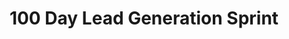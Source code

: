 ---
title: "100 Day Lead Generation Sprint"
description: "Scale your lead system to 5+ leads per month in 100 days without guesswork or hope. Turn your AI Lead Machine into a predictable revenue engine that works while you sleep."

sections:
  - type: "content"
    class: "about"
    content: |
      ## Ready to Take Your Lead Generation From Setup to Scale?
      
      If you've completed the AI Lead Machine Workshop, you already know:
      
      - You have the foundation, but need consistent execution
      - One-time setup isn't enough for sustained results
      - Your business needs predictable, month-over-month lead flow
      
      Most business owners build great systems but struggle with consistent implementation and optimisation. **That ends now.**

  - type: "highlight"
    class: "about"
    title: "What is AI Lead Machine™ — 100 Day Sprint?"
    description: "A 100-day intensive program where we'll create a lead generation system through daily execution, weekly optimisation, and bi-weekly coaching. The goal is to ensure you get at least 5 qualified leads every month."
    button:
      text: "Apply for the Sprint"
      url: "#apply"

  - type: "grid"
    class: "services"
    header:
      title: "Why This Works (And Why You'll Love It)"
      subtitle: "This isn't theory or motivation. It's **100 days of systematic execution + ongoing optimisation**."
    items:
      - title: "No daily calls"
        description: "Everything coordinated via WhatsApp, work on your schedule."
      - title: "Personalised approach"  
        description: "Tasks customised to your business and progress."
      - title: "Proven framework"
        description: "Just 30 minutes daily + 1 hour weekly planning."
      - title: "Flexible execution"
        description: "Complete daily activities when it works for you."

  - type: "stats"
    class: "services"
    header:
      title: "Program Structure"
    items:
      - number: "30min"
        label: "Daily Commitment"
        description: "Monday-Friday task sequences"
      - number: "1hr"
        label: "Weekly Strategy"
        description: "Every Saturday planning session"
      - number: "100"
        label: "Days to Results"
        description: "Systematic path to 5+ leads/month"

  - type: "value-stack"
    class: "services"
    title: "Everything Included (Worth ₹75,000+)"
    items:
      - description: "Personalized Task Library & Daily Sequences"
        value: "₹8,000"
      - description: "Lead Nurturing Automation Templates"
        value: "₹5,500"
      - description: "Advanced Testing & Optimization Frameworks"
        value: "₹6,000"
      - description: "Analytics Dashboard & Tracking Templates"
        value: "₹4,500"
      - description: "90-Day Post-Sprint Maintenance Guide"
        value: "₹6,000"
      - description: "Personal 1-on-1 Guidance & Support"
        value: "₹45,000"
      - description: "Total Program Value"
        value: "₹75,000+"

  - type: "guarantee"
    class: "cta"
    title: "Results Guarantee"
    description: "If you follow the system exactly for 100 days and don't close at least 3 qualified leads by day 90, we'll work with you for an additional 30 days **at no extra cost** until you hit your 5-leads-per-month target. 100% commitment to your success."

  - type: "timeline"
    class: "approach"
    header:
      title: "Your 100-Day Journey"
    items:
      - number: "1"
        title: "Days 1—30: Foundation & Launch"
        description: "Daily: System activation, first campaigns, baseline metrics\nWeekly: Data collection, initial optimisations"
      - number: "2"
        title: "Days 31—60: Optimisation & Scale"
        description: "Daily: A/B testing, message refinement, process improvements\nWeekly: Performance analysis, strategy adjustments"
      - number: "3"
        title: "Days 61—100: Predictable Results"
        description: "Daily: Automated execution, advanced tactics, scaling preparation\nWeekly: Long-term sustainability, growth planning"

  - type: "stats"
    class: "services"
    header:
      title: "Program Investment"
    items:
      - number: "₹11,800"
        label: "Per Month"
        description: "3-month commitment required"
      - number: "₹35,400"
        label: "Total Investment"
        description: "Complete 100-day transformation"
      - number: "7"
        label: "Spots Available"
        description: "Per cohort - limited enrollment"

  - type: "content"
    class: "about"
    content: |
      ## From Setup to Scale: The 100-Day Sprint
      
      You've built the foundation with the AI Lead Machine Workshop. Now it's time to scale that system into a predictable revenue engine that delivers consistent results month after month.

  - type: "grid"
    class: "services"
    header:
      title: "This Intensive Program Includes"
    grid_class: "grid-3"
    items:
      - title: "Daily Execution"
        description: |
          **30 minutes/day, Monday-Friday**
          - Customized task sequences based on your business
          - Progressive difficulty that builds momentum
          - WhatsApp coordination and instant support
      - title: "Weekly Strategy Sessions"
        description: |
          **1 hour every Saturday**
          - Performance review and optimization
          - Strategy adjustments based on data
          - Planning for the upcoming week
      - title: "Bi-weekly Group Calls"
        description: |
          **Optional but Recommended**
          - Peer learning and motivation
          - Advanced tactics and troubleshooting
          - Community support and accountability

  - type: "content"
    class: "services"
    content: |
      ## The Sprint Difference
      
      Unlike generic programs, this sprint is built specifically for businesses that have completed the AI Lead Machine foundation. We focus on **execution and optimization**, not theory.
      
      ### Prerequisites:
      - Completed AI Lead Machine Workshop
      - Existing lead generation system foundation
      - Commitment to 30 minutes daily for 100 days
      - Business with established service offerings

  - type: "grid"
    class: "audience"
    header:
      title: "Who This Is (and Isn't) For"
    grid_class: "grid-2"
    items:
      - title: "✅ Perfect if you:"
        description: |
          - Completed the AI Lead Machine Workshop
          - Want predictable monthly lead flow
          - Can commit 30 minutes daily for 100 days
          - Prefer systematic execution over random tactics
      - title: "❌ Skip this if you:"
        description: |
          - Haven't completed the prerequisite workshop
          - Want someone else to do the work for you
          - Can't commit to daily consistent action
          - Are looking for overnight magic solutions

pricing:
  amount: "₹11,800/month"
  commitment: "3-month commitment = ₹35,400 total"
  spots: 7
  cohort_based: true

program:
  duration: "100 days"
  daily_commitment: "30 minutes"
  weekly_sessions: "1 hour"
  communication: "WhatsApp + bi-weekly group calls"

guarantee:
  title: "Results Guarantee"
  description: "If you follow the system exactly for 100 days and don't close at least 3 qualified leads by day 90, we'll work with you for an additional 30 days at no extra cost until you hit your 5-leads-per-month target."

prerequisites:
  - "Completed AI Lead Machine Workshop"
  - "Existing lead generation foundation"
  - "Commitment to daily execution"

target_results:
  primary: "5+ qualified leads per month"
  enterprise: "1 enterprise client for larger targets"
  timeline: "Within 100 days"

cta:
  title: "Scale Your Lead Machine into a Predictable Growth Engine"
  subtitle: "Join the 100 Day Sprint and turn your setup into results—month after month."
  button:
    text: "Apply for the Sprint"
    url: "#apply"
---